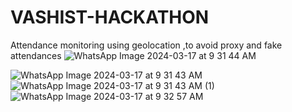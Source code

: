 # VASHIST-HACKATHON
Attendance monitoring using geolocation ,to avoid proxy and fake attendances
![WhatsApp Image 2024-03-17 at 9 31 44 AM](https://github.com/upparalokamma/VASHIST-HACKATHON/assets/163702956/d0a0f580-ed9e-4993-860f-d8c2a5c84e29)

![WhatsApp Image 2024-03-17 at 9 31 43 AM](https://github.com/upparalokamma/VASHIST-HACKATHON/assets/163702956/810bb515-ae91-41fb-9f61-02d893806a4a)
![WhatsApp Image 2024-03-17 at 9 31 43 AM (1)](https://github.com/upparalokamma/VASHIST-HACKATHON/assets/163702956/15af847c-0f95-4f6a-8756-a6ff70868669)
![WhatsApp Image 2024-03-17 at 9 32 57 AM](https://github.com/upparalokamma/VASHIST-HACKATHON/assets/163702956/56c16449-1037-43ef-aca1-0d2743e71627)










